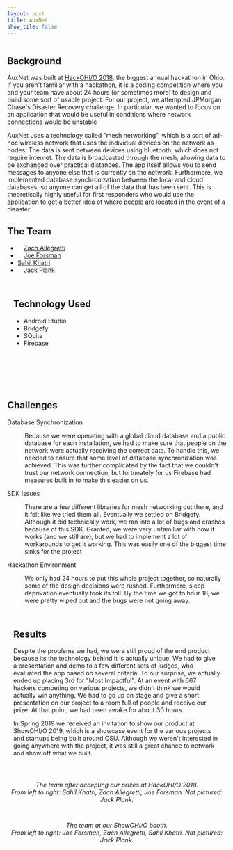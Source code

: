 ```yaml
---
layout: post
title: AuxNet
show_tile: false
---
```


<div class="box alt">
		<div class="row uniform">
			<div class="4u"><span class="image fit"><img src="assets/images/auxnet_screenshot_1.jpg" alt="" /></span></div>
			<div class="4u"><span class="image fit"><img src="assets/images/auxnet_screenshot_2.jpg" alt="" /></span></div>
			<div class="4u$"><span class="image fit"><img src="assets/images/auxnet_screenshot_3.jpg" alt="" /></span></div>
		</div>
</div>
<section id="one">
		<div class="inner">
			<!-- Content -->
			<h2 id="content">Background</h2>
			<p>AuxNet was built at <a href = "https://hack.osu.edu/2018/"> HackOHI/O 2018</a>, the biggest annual hackathon in Ohio. If you aren't familiar with a hackathon, it is a coding competition where you and your team have about 24 hours (or sometimes more) to design and build some sort of usable project. For our project, we attempted JPMorgan Chase's Disaster Recovery challenge. In particular, we wanted to focus on an application that would be useful in conditions where network connections would be unstable </p>
			<p>AuxNet uses a technology called "mesh networking", which is a sort of ad-hoc wireless network that uses the individual devices on the network as nodes. The data is sent between devices using bluetooth, which does not require internet. The data is broadcasted through the mesh, allowing data to be exchanged over practical distances. The app itself allows you to send messages to anyone else that is currently on the network. Furthermore, we implemented database synchronization between the local and cloud databases, so anyone can get all of the data that has been sent. This is theoretically highly useful for first responders who would use the application to get a better idea of where people are located in the event of a disaster. </p>
		</div>
			<div class="inner">
			<h2>The Team</h2>
		</div>
		<ul class="actions">
					<li><a href="https://www.linkedin.com/in/zachary-allegretti-37ba18154/" class="button special" style = "margin: 1em">Zach Allegretti</a></li>
					<li><a href="https://www.linkedin.com/in/joseph-forsman-5a73a6148/" class="button special" style = "margin: 1em">Joe Forsman</a></li>
					<li><a href="#" class="button special" style="pointer-events: none;" style = "margin: 1em; pointer-events: none;">Sahil Khatri</a></li>
					<li><a href="https://www.linkedin.com/in/jackplank/" class="button special" style = "margin: 1em">Jack Plank</a></li>
		</ul>
</section>
<section class = "spotlights">
		<section>
			<div class = "inner" style = "padding: 1em">
				<h2>Technology Used</h2>
				<ul>
					<li>Android Studio</li>
					<li>Bridgefy</li>
					<li>SQLite</li>
					<li>Firebase</li>
				</ul>
			</div>
		</section>
</section>
<div class="6u$ 12u$(medium)" style="margin: 0 auto;">
	<div class="box alt" style="padding-top: 1em;">
		<div class="row 50% uniform" style="width: auto;margin: 0 auto">
			<div class="3u"><span class="image fit" style="padding-right: 1em"><img src="assets/images/androidstudio.svg" alt="" /></span></div>
			<div class="4u"><span class="image fit" style="padding-right: 1em"><img src="assets/images/Bridgefy.svg" alt="" /></span></div>
			<div class="3u"><span class="image fit" style="padding-right: 1em"><img src="assets/images/SQLite.svg" alt="" /></span></div>
			<div class="2u$"><span class="image fit"><img src="assets/images/firebase2.svg" alt="" /></span></div>
		</div>
	</div>
</div>
<section>
		<div class = "inner">
			<h2> Challenges </h2>
		<dl>
		<dt>Database Synchronization</dt>
			<dd>
				<p>Because we were operating with a global cloud database and a public database for each installation, we had to make sure that people on the network were actually receiving the correct data. To handle this, we needed to ensure that some level of database synchronization was achieved. This was further complicated by the fact that we couldn't trust our network connection, but fortunately for us Firebase had measures built in to make this easier on us.</p>
			</dd>
			<dt>SDK Issues</dt>
			<dd>
				<p>There are a few different libraries for mesh networking out there, and it felt like we tried them all. Eventually we settled on Bridgefy. Although it did technically work, we ran into a lot of bugs and crashes because of this SDK. Granted, we were very unfamiliar with how it works (and we still are), but we had to implement a lot of workarounds to get it working. This was easily one of the biggest time sinks for the project</p>
			</dd>
			<dt>Hackathon Environment</dt>
			<dd>
				<p>We only had 24 hours to put this whole project together, so naturally some of the design decisions were rushed. Furthermore, sleep deprivation eventually took its toll. By the time we got to hour 18, we were pretty wiped out and the bugs were not going away.</p>
			</dd>
		</dl>
		</div>
</section>
<section class = "spotlights">
		<section>
			<div class = "inner" style = "padding: 1em">
				<h2>Results</h2>
				<p>Despite the problems we had, we were still proud of the end product because its the technology behind it is actually unique. We had to give a presentation and demo to a few different sets of judges, who evaluated the app based on several criteria. To our surprise, we actually ended up placing 3rd for "Most Impactful". At an event with 667 hackers competing on various projects, we didn't think we would actually win anything. We had to go up on stage and give a short presentation on our project to a room full of people and receive our prize. At that point, we had been awake for about 30 hours.</p>
				<p>In Spring 2019 we received an invitation to show our product at ShowOHI/O 2019, which is a showcase event for the various projects and startups being built around OSU. Although we weren't interested in going anywhere with the project, it was still a great chance to network and show off what we built. </p>
			</div>
		</section>
</section>
<div class="6u$ 12u$(medium)" style="margin: 0 auto;">
	<div class="box alt" style="padding-top: 1em;">
		<div class = "12u$"> <span class="image fit"><img src="assets/images/hackteam.jpg" alt="" /></span></div>
	</div>
</div>
<p class = "small" style="text-align: center;">
				<i>The team after accepting our prizes at HackOHI/O 2018. <br/>From left to right: Sahil Khatri, Zach Allegretti, Joe Forsman. Not pictured: Jack Plank.</i>
</p>
<div class="6u$ 12u$(medium)" style="margin: 0 auto;">
	<div class="box alt" style="padding-top: 1em;">
		<div class = "12u$"> <span class="image fit"><img src="assets/images/showohio.jpg" alt="" /></span></div>
	</div>
</div>
<p class = "small" style="text-align: center;">
				<i>The team at our ShowOHI/O booth. <br/>From left to right: Joe Forsman, Zach Allegretti, Sahil Khatri. Not pictured: Jack Plank.</i>
</p>